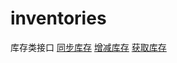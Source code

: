 # inventories
库存类接口
[同步库存](https://school.xiaohongshu.com/open/inventory/sync.html)
[增减库存](https://school.xiaohongshu.com/open/inventory/increment.html)
[获取库存](https://school.xiaohongshu.com/open/inventory/retrieve.html)
